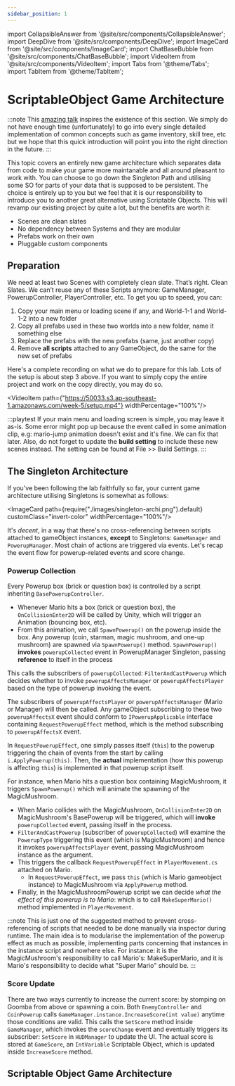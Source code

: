 ```yaml
---
sidebar_position: 1
---
```


import CollapsibleAnswer from '@site/src/components/CollapsibleAnswer';
import DeepDive from '@site/src/components/DeepDive';
import ImageCard from '@site/src/components/ImageCard';
import ChatBaseBubble from '@site/src/components/ChatBaseBubble';
import VideoItem from '@site/src/components/VideoItem';
import Tabs from '@theme/Tabs';
import TabItem from '@theme/TabItem';

# ScriptableObject Game Architecture

:::note
This [amazing talk](https://www.youtube.com/watch?v=raQ3iHhE_Kk) inspires the existence of this section. We simply do not have enough time (unfortunately) to go into every single detailed implementation of common concepts such as game inventory, skill tree, etc but we hope that this quick introduction will point you into the right direction in the future.
:::

This topic covers an entirely new game architecture which separates data from code to make your game more maintanable and all around pleasant to work with. You can choose to go down the Singleton Path and utilising some SO for parts of your data that is supposed to be persistent. The choice is entirely up to you but we feel that it is our responsibility to introduce you to another great alternative using Scriptable Objects. This will revamp our existing project by quite a lot, but the benefits are worth it:

- Scenes are clean slates
- No dependency between Systems and they are modular
- Prefabs work on their own
- Pluggable custom components

## Preparation

We need at least two Scenes with completely clean slate. That’s right. <span className="orange-bold">Clean Slates</span>. We can’t reuse any of these Scripts anymore: GameManager, PowerupController, PlayerController, etc. To get you up to speed, you can:

1. Copy your main menu or loading scene if any, and World-1-1 and World-1-2 into a new folder
2. Copy all prefabs used in these two worlds into a new folder, name it something else
3. Replace the prefabs with the new prefabs (same, just another copy)
4. Remove **all scripts** attached to any GameObject, do the same for the new set of prefabs

Here's a complete recording on what we do to prepare for this lab. Lots of the setup is about step 3 above. If you want to simply copy the entire project and work on the copy directly, you may do so.

<VideoItem path={"https://50033.s3.ap-southeast-1.amazonaws.com/week-5/setup.mp4"} widthPercentage="100%"/>

:::playtest
If your main menu and loading screen is simple, you may leave it as-is. Some error might pop up because the event called in some animation clip, e.g: mario-jump animation doesn't exist and it's fine. We can fix that later. Also, do not forget to update the **build setting** to include these new scenes instead. The setting can be found at File >> Build Settings.
:::

## The Singleton Architecture

If you've been following the lab faithfully so far, your current game architecture utilising Singletons is somewhat as follows:

<ImageCard path={require("./images/singleton-archi.png").default} customClass="invert-color" widthPercentage="100%"/>

It's _decent_, in a way that there's no cross-referencing between scripts attached to gameObject instances, **except** to Singletons: `GameManager` and `PowerupManager`. Most chain of actions are triggered via events. Let's recap the event flow for powerup-related events and score change.

### Powerup Collection

Every Powerup box (brick or question box) is controlled by a script inheriting `BasePowerupController`.

- Whenever Mario hits a box (brick or question box), the `OnCollisionEnter2D` will be called by Unity, which will trigger an <span className="orange-bold">Animation</span> (bouncing box, etc).
- From this animation, we call `SpawnPowerup()` on the powerup inside the box. Any powerup (coin, starman, magic mushroom, and one-up mushroom) are spawned via `SpawnPowerup()` method. `SpawnPowerup()` **invokes** `powerupCollected` event in PowerupManager Singleton, passing **reference** to itself in the process

This calls the subscribers of `powerupCollected`: `FilterAndCastPowerup` which decides whether to invoke `powerupAffectsManager` or `powerupAffectsPlayer` based on the type of powerup invoking the event.

The subscribers of `powerupAffectsPlayer` or `powerupAffectsManager` (Mario or Manager) will then be called. Any gameObject subscribing to these two `powerupAffectsX` event should conform to `IPowerupApplicable` interface containing `RequestPowerupEffect` method, which is the method subscribing to `powerupAffectsX` event.

In `RequestPowerupEffect`, one simply passes itself (`this`) to the powerup triggering the chain of events from the start by calling `i.ApplyPowerup(this)`. Then, the **actual** implementation (how this powerup is affecting `this`) is implemented in that powerup script itself.

For instance, when Mario hits a question box containing MagicMushroom, it triggers `SpawnPowerup()` which will animate the spawning of the MagicMushroom.

- When Mario <span className="orange-bold">collides</span> with the MagicMushroom, `OnCollisionEnter2D` on MagicMushroom's BasePowerup will be triggered, which will **invoke** `powerupCollected` event, passing itself in the process.
- `FilterAndCastPowerup` (<span className="orange-bold">subscriber</span> of `powerupCollected`) will examine the `PowerupType` triggering this event (which is MagicMushroom) and hence it <span className="orange-bold">invokes</span> `powerupAffectsPlayer` event, passing MagicMushroom instance as the argument.
- This <span className="orange-bold">triggers</span> the callback `RequestPowerupEffect` in `PlayerMovement.cs` attached on Mario.
  - In `RequestPowerupEffect`, we pass `this` (which is Mario gameobject instance) to MagicMushroom via `ApplyPowerup` method.
- Finally, in the MagicMushroomPowerup script we can decide _what the effect of this powerup is to Mario_: which is to call `MakeSuperMario()` method implemented in `PlayerMovement`.

:::note
This is just one of the suggested method to prevent cross-referencing of scripts that needed to be done manually via inspector during runtime. The main idea is to modularise the implementation of the powerup effect as much as possible, implementing parts concerning that instances in the instance script and nowhere else. For instance: it is the MagicMushroom's responsibility to call Mario's: MakeSuperMario, and it is Mario's responsibility to decide what "Super Mario" should be.
:::

### Score Update

There are two ways currently to increase the current score: by stomping on Goomba from above or spawning a coin. Both `EnemyController` and `CoinPowerup` calls `GameManager.instance.IncreaseScore(int value)` anytime those conditions are valid. This calls the `SetScore` method inside `GameManager`, which invokes the `scoreChange` event and eventually triggers its subscriber: `SetScore` in `HUDManager` to update the UI. The actual score is stored at `GameScore`, an `IntVariable` Scriptable Object, which is updated inside `IncreaseScore` method.

## Scriptable Object Game Architecture
